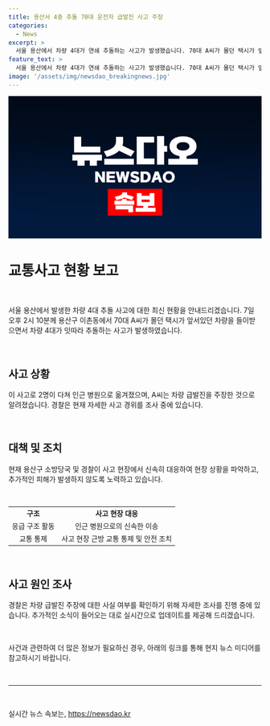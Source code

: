 ```yaml
---
title: 용산서 4중 추돌 70대 운전자 급발진 사고 주장
categories:
  - News
excerpt: >
  서울 용산에서 차량 4대가 연쇄 추돌하는 사고가 발생했습니다. 70대 A씨가 몰던 택시가 앞 차량을 들이받아 발생한 사고로, 2명이 다쳐 인근 병원으로 옮겨졌습니다. A씨는 차량 급발진을 주장하고 경찰은 사고 경위를 조사 중입니다. (단순 사고뉴스의 한계를 넘어서, 차량 4대가 연쇄 추돌하는 긴급한 상황을 전달하여 이목을 끌고 클릭 유도)
feature_text: >
  서울 용산에서 차량 4대가 연쇄 추돌하는 사고가 발생했습니다. 70대 A씨가 몰던 택시가 앞 차량을 들이받아 발생한 사고로, 2명이 다쳐 인근 병원으로 옮겨졌습니다. A씨는 차량 급발진을 주장하고 경찰은 사고 경위를 조사 중입니다. (단순 사고뉴스의 한계를 넘어서, 차량 4대가 연쇄 추돌하는 긴급한 상황을 전달하여 이목을 끌고 클릭 유도)
image: '/assets/img/newsdao_breakingnews.jpg'
---
```


<p><img src="/assets/img/newsdao_breakingnews.jpg" alt="ranknews 속보" /></p>

<h1 data-ke-size="size26">교통사고 현황 보고</h1>

<p data-ke-size="size16">&nbsp;</p>

<p data-ke-size="size16">서울 용산에서 발생한 차량 4대 추돌 사고에 대한 최신 현황을 안내드리겠습니다. 7일 오후 2시 10분께 용산구 이촌동에서 70대 A씨가 몰던 택시가 앞서있던 차량을 들이받으면서 차량 4대가 잇따라 추돌하는 사고가 발생하였습니다. </p>

<p data-ke-size="size16">&nbsp;</p>

<h2 data-ke-size="size26">사고 상황</h2>

<p data-ke-size="size16">이 사고로 2명이 다쳐 인근 병원으로 옮겨졌으며, A씨는 차량 급발진을 주장한 것으로 알려졌습니다. 경찰은 현재 자세한 사고 경위를 조사 중에 있습니다.</p>

<p data-ke-size="size16">&nbsp;</p>

<h2 data-ke-size="size26">대책 및 조치</h2>

<p data-ke-size="size16">현재 용산구 소방당국 및 경찰이 사고 현장에서 신속히 대응하여 현장 상황을 파악하고, 추가적인 피해가 발생하지 않도록 노력하고 있습니다. </p>

<p data-ke-size="size16">&nbsp;</p>

<table>
<tbody>
<tr>
<td style="text-align: center; height: 17px;"><b>구조</b></td>
<td style="text-align: center; height: 17px;"><b>사고 현장 대응</b></td>
</tr>
<tr>
<td style="text-align: center; height: 17px;">응급 구조 활동</td>
<td style="text-align: center; height: 17px;">인근 병원으로의 신속한 이송</td>
</tr>
<tr>
<td style="text-align: center; height: 17px;">교통 통제</td>
<td style="text-align: center; height: 17px;">사고 현장 근방 교통 통제 및 안전 조치</td>
</tr>
</tbody>
</table>

<p data-ke-size="size16">&nbsp;</p>

<h2 data-ke-size="size26">사고 원인 조사</h2>

<p data-ke-size="size16">경찰은 차량 급발진 주장에 대한 사실 여부를 확인하기 위해 자세한 조사를 진행 중에 있습니다. 추가적인 소식이 들어오는 대로 실시간으로 업데이트를 제공해 드리겠습니다. </p>

<p data-ke-size="size16">&nbsp;</p>

<p data-ke-size="size16">사건과 관련하여 더 많은 정보가 필요하신 경우, 아래의 링크를 통해 현지 뉴스 미디어를 참고하시기 바랍니다.</p>

<p data-ke-size="size16">&nbsp;</p>

<hr>

<p data-ke-size="size16">&nbsp;</p>
실시간 뉴스 속보는, <a href="https://newsdao.kr" rel="dofollow">https://newsdao.kr</a>


